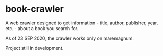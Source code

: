 # book-crawler
A web crawler designed to get information - title, author, publisher, year, etc. - about a book you search for. 

As of 23 SEP 2020, the crawler works only on maremagnum.

Project still in development.

